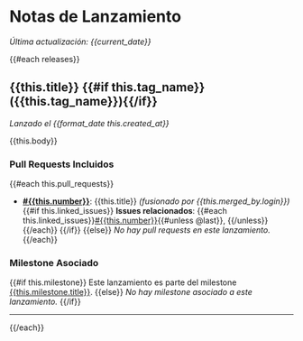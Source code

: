# Notas de Lanzamiento

*Última actualización: {{current_date}}*

{{#each releases}}
## {{this.title}} {{#if this.tag_name}}({{this.tag_name}}){{/if}}

*Lanzado el {{format_date this.created_at}}*

{{this.body}}

### Pull Requests Incluidos

{{#each this.pull_requests}}
- **[#{{this.number}}]({{this.html_url}})**: {{this.title}} *(fusionado por {{this.merged_by.login}})*
  {{#if this.linked_issues}}
  **Issues relacionados**: {{#each this.linked_issues}}[#{{this.number}}]({{this.html_url}}){{#unless @last}}, {{/unless}}{{/each}}
  {{/if}}
{{else}}
*No hay pull requests en este lanzamiento.*
{{/each}}

### Milestone Asociado

{{#if this.milestone}}
Este lanzamiento es parte del milestone [{{this.milestone.title}}]({{this.milestone.html_url}}).
{{else}}
*No hay milestone asociado a este lanzamiento.*
{{/if}}

---
{{/each}} 